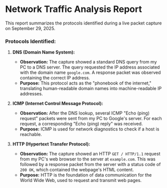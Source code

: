 # Network Traffic Analysis Report

This report summarizes the protocols identified during a live packet capture on September 29, 2025.

### Protocols Identified:

1.  **DNS (Domain Name System):**
    * **Observation:** The capture showed a standard DNS query from my PC to a DNS server. The query requested the IP address associated with the domain name `google.com`. A response packet was observed containing the correct IP address.
    * **Purpose:** This protocol acts as the "phonebook of the internet," translating human-readable domain names into machine-readable IP addresses.

2.  **ICMP (Internet Control Message Protocol):**
    * **Observation:** After the DNS lookup, several ICMP "Echo (ping) request" packets were sent from my PC to Google's server. For each request, a corresponding "Echo (ping) reply" was received.
    * **Purpose:** ICMP is used for network diagnostics to check if a host is reachable.

3.  **HTTP (Hypertext Transfer Protocol):**
    * **Observation:** The capture showed an HTTP `GET / HTTP/1.1` request from my PC's web browser to the server at `example.com`. This was followed by a response packet from the server with a status code of `200 OK`, which contained the webpage's HTML content.
    * **Purpose:** HTTP is the foundation of data communication for the World Wide Web, used to request and transmit web pages.
